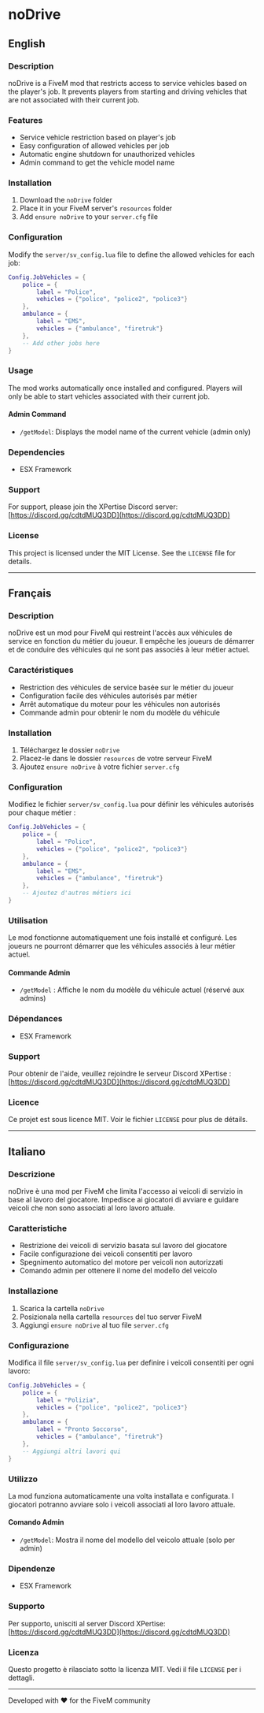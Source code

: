 # noDrive

## English

### Description
noDrive is a FiveM mod that restricts access to service vehicles based on the player's job. It prevents players from starting and driving vehicles that are not associated with their current job.

### Features
- Service vehicle restriction based on player's job
- Easy configuration of allowed vehicles per job
- Automatic engine shutdown for unauthorized vehicles
- Admin command to get the vehicle model name

### Installation
1. Download the `noDrive` folder
2. Place it in your FiveM server's `resources` folder
3. Add `ensure noDrive` to your `server.cfg` file

### Configuration
Modify the `server/sv_config.lua` file to define the allowed vehicles for each job:

```lua
Config.JobVehicles = {
    police = {
        label = "Police",
        vehicles = {"police", "police2", "police3"}
    },
    ambulance = {
        label = "EMS",
        vehicles = {"ambulance", "firetruk"}
    },
    -- Add other jobs here
}
```

### Usage
The mod works automatically once installed and configured. Players will only be able to start vehicles associated with their current job.

#### Admin Command
- `/getModel`: Displays the model name of the current vehicle (admin only)

### Dependencies
- ESX Framework

### Support
For support, please join the XPertise Discord server: [https://discord.gg/cdtdMUQ3DD](https://discord.gg/cdtdMUQ3DD)

### License
This project is licensed under the MIT License. See the `LICENSE` file for details.

---

## Français

### Description
noDrive est un mod pour FiveM qui restreint l'accès aux véhicules de service en fonction du métier du joueur. Il empêche les joueurs de démarrer et de conduire des véhicules qui ne sont pas associés à leur métier actuel.

### Caractéristiques
- Restriction des véhicules de service basée sur le métier du joueur
- Configuration facile des véhicules autorisés par métier
- Arrêt automatique du moteur pour les véhicules non autorisés
- Commande admin pour obtenir le nom du modèle du véhicule

### Installation
1. Téléchargez le dossier `noDrive`
2. Placez-le dans le dossier `resources` de votre serveur FiveM
3. Ajoutez `ensure noDrive` à votre fichier `server.cfg`

### Configuration
Modifiez le fichier `server/sv_config.lua` pour définir les véhicules autorisés pour chaque métier :

```lua
Config.JobVehicles = {
    police = {
        label = "Police",
        vehicles = {"police", "police2", "police3"}
    },
    ambulance = {
        label = "EMS",
        vehicles = {"ambulance", "firetruk"}
    },
    -- Ajoutez d'autres métiers ici
}
```

### Utilisation
Le mod fonctionne automatiquement une fois installé et configuré. Les joueurs ne pourront démarrer que les véhicules associés à leur métier actuel.

#### Commande Admin
- `/getModel` : Affiche le nom du modèle du véhicule actuel (réservé aux admins)

### Dépendances
- ESX Framework

### Support
Pour obtenir de l'aide, veuillez rejoindre le serveur Discord XPertise : [https://discord.gg/cdtdMUQ3DD](https://discord.gg/cdtdMUQ3DD)

### Licence
Ce projet est sous licence MIT. Voir le fichier `LICENSE` pour plus de détails.

---

## Italiano

### Descrizione
noDrive è una mod per FiveM che limita l'accesso ai veicoli di servizio in base al lavoro del giocatore. Impedisce ai giocatori di avviare e guidare veicoli che non sono associati al loro lavoro attuale.

### Caratteristiche
- Restrizione dei veicoli di servizio basata sul lavoro del giocatore
- Facile configurazione dei veicoli consentiti per lavoro
- Spegnimento automatico del motore per veicoli non autorizzati
- Comando admin per ottenere il nome del modello del veicolo

### Installazione
1. Scarica la cartella `noDrive`
2. Posizionala nella cartella `resources` del tuo server FiveM
3. Aggiungi `ensure noDrive` al tuo file `server.cfg`

### Configurazione
Modifica il file `server/sv_config.lua` per definire i veicoli consentiti per ogni lavoro:

```lua
Config.JobVehicles = {
    police = {
        label = "Polizia",
        vehicles = {"police", "police2", "police3"}
    },
    ambulance = {
        label = "Pronto Soccorso",
        vehicles = {"ambulance", "firetruk"}
    },
    -- Aggiungi altri lavori qui
}
```

### Utilizzo
La mod funziona automaticamente una volta installata e configurata. I giocatori potranno avviare solo i veicoli associati al loro lavoro attuale.

#### Comando Admin
- `/getModel`: Mostra il nome del modello del veicolo attuale (solo per admin)

### Dipendenze
- ESX Framework

### Supporto
Per supporto, unisciti al server Discord XPertise: [https://discord.gg/cdtdMUQ3DD](https://discord.gg/cdtdMUQ3DD)

### Licenza
Questo progetto è rilasciato sotto la licenza MIT. Vedi il file `LICENSE` per i dettagli.

---

Developed with ❤️ for the FiveM community
